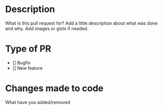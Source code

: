 # Description

 What is this pull request for? Add a little description about what was done and why. Add images or gists if needed.

# Type of PR
 - [] Bugfix
 - [] New feature

# Changes made to code
 What have you added/removed